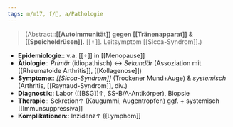 ```yaml
---
tags: m/m17, f/💉, a/Pathologie
---
```

> (Abstract::**[[Autoimmunität]] gegen [[Tränenapparat]] & [[Speicheldrüsen]].** [[♀]]. Leitsymptom [[Sicca-Syndrom]].)
- **Epidemiologie**:: v.a. [[♀]] in [[Menopause]]
- **Ätiologie**:: *Primär* (idiopathisch) ↔︎ *Sekundär* (Assoziation mit [[Rheumatoide Arthritis]], [[Kollagenose]])
- **Symptome**:: *[[Sicca-Syndrom]]* (Trockener Mund+Auge) & *systemisch* (Arthritis, [[Raynaud-Syndrom]], div.)
- **Diagnostik**:: Labor ([[BSG]]↑, SS-B/A-Antikörper), Biopsie
- **Therapie**:: Sekretion↑ (Kaugummi, Augentropfen) ggf. + systemisch [[Immunsuppressiva]]
- **Komplikationen**:: Inzidenz↑ [[Lymphom]]